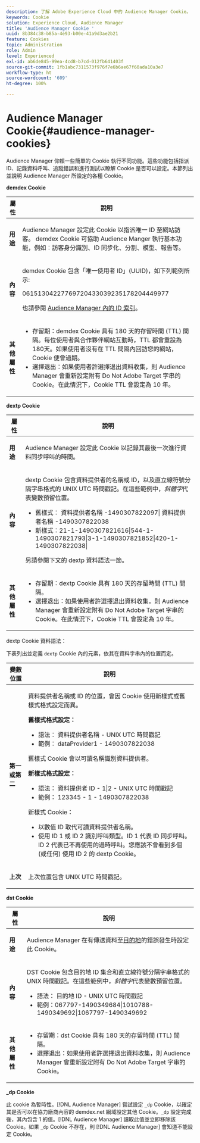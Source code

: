 ```yaml
---
description: 了解 Adobe Experience Cloud 中的 Audience Manager Cookie。
keywords: Cookie
solution: Experience Cloud, Audience Manager
title: 'Audience Manager Cookie '
uuid: 8b384c38-b85a-4e93-b00e-41a9d3ae2b21
feature: Cookies
topic: Administration
role: Admin
level: Experienced
exl-id: ab6de845-99ea-4cd8-b7cd-012fb641403f
source-git-commit: 1fb1abc7311573f976f7e6b6ae67f60ada10a3e7
workflow-type: ht
source-wordcount: '609'
ht-degree: 100%

---
```


# Audience Manager Cookie{#audience-manager-cookies}

Audience Manager 仰賴一些簡單的 Cookie 執行不同功能。這些功能包括指派 ID、記錄資料呼叫、追蹤錯誤和進行測試以瞭解 Cookie 是否可以設定。本節列出並說明 Audience Manager 所設定的各種 Cookie。

**demdex Cookie**

<table id="table_1CCF7EA2BC9E421F8DEECA5F611E33F6"> 
 <thead> 
  <tr> 
   <th colname="col1" class="entry"> 屬性 </th> 
   <th colname="col2" class="entry"> 說明 </th> 
  </tr> 
 </thead>
 <tbody> 
  <tr> 
   <td colname="col1"> <p> <b>用途</b> </p> </td> 
   <td colname="col2"> <p> <span class="keyword">Audience Manager</span> 設定此 Cookie 以指派唯一 ID 至網站訪客。<span class="wintitle"> demdex</span> Cookie 可協助 <span class="keyword">Audience Manger</span> 執行基本功能，例如︰訪客身分識別、ID 同步化、分割、模型、報告等。 </p> </td> 
  </tr> 
  <tr> 
   <td colname="col1"> <p> <b>內容</b> </p> </td> 
   <td colname="col2"> <p><span class="wintitle">demdex</span> Cookie 包含「唯一使用者 ID」(UUID)，如下列範例所示: </p> <p> <span class="codeph"> 06151304227769720433039235178204449977 </span> </p> <p>也請參閱 <a href="https://experienceleague.adobe.com/docs/audience-manager/user-guide/reference/ids-in-aam.html?lang=zh-Hant" format="https" scope="external">Audience Manager 內的 ID 索引</a>。 </p> </td> 
  </tr> 
  <tr> 
   <td colname="col1"> <p> <b>其他屬性</b> </p> </td> 
   <td colname="col2"> <p> 
     <ul id="ul_11291DA87C5045E880034E06C863BCDA"> 
      <li id="li_40C30A06A12449A4A8748621223CA71B">存留期︰<span class="wintitle">demdex</span> Cookie 具有 180 天的存留時間 (TTL) 間隔。每位使用者與合作夥伴網站互動時，TTL 都會重設為 180天。如果使用者沒有在 TTL 間隔內回訪您的網站，Cookie 便會過期。 </li> 
      <li id="li_A589EDA2198249829207A183872EF1FF">選擇退出：如果使用者許選擇退出資料收集，則 <span class="keyword">Audience Manager</span> 會重新設定附有 <span class="codeph">Do Not Adobe Target</span> 字串的 Cookie。在此情況下，Cookie TTL 會設定為 10 年。 </li> 
     </ul> </p> </td> 
  </tr> 
 </tbody> 
</table>

**dextp Cookie**

<table id="table_7343C9C9ADD24D3FA693ECC76E4A4045"> 
 <thead> 
  <tr> 
   <th colname="col1" class="entry"> 屬性 </th> 
   <th colname="col2" class="entry"> 說明 </th> 
  </tr> 
 </thead>
 <tbody> 
  <tr> 
   <td colname="col1"> <p> <b>用途</b> </p> </td> 
   <td colname="col2"> <p> <span class="keyword">Audience Manager</span> 設定此 Cookie 以記錄其最後一次進行資料同步呼叫的時間。 </p> </td> 
  </tr> 
  <tr> 
   <td colname="col1"> <p> <b>內容</b> </p> </td> 
   <td colname="col2"> <p><span class="wintitle">dextp</span> Cookie 包含資料提供者的名稱或 ID，以及直立線符號分隔字串格式的 UNIX UTC 時間戳記。在這些範例中，<i>斜體字</i>代表變數預留位置。 </p> <p> 
     <ul id="ul_80D0BC3FCF06470991E12712401D784A"> 
      <li id="li_03747A433CEB4756A26CD866E716B89D">舊樣式：<span class="codeph"> <span class="varname"> 資料提供者名稱 </span>-1490307822097| <span class="varname"> 資料提供者名稱 </span>-1490307822038 </span> </li> 
      <li id="li_79E7000E82DB4ADA9E9887B017343B2D">新樣式：<span class="codeph">21-1-1490307821616|544-1-1490307821793|3-1-1490307821852|420-1-1490307822038| </span> </li> 
     </ul> </p> <p>另請參閱下文的 dextp 資料語法一節。 </p> </td> 
  </tr> 
  <tr> 
   <td colname="col1"> <p> <b>其他屬性</b> </p> </td> 
   <td colname="col2"> <p> 
     <ul id="ul_4922AC2CD55D4C888A6FBEB22F8B889B"> 
      <li id="li_91A68C44E53840379C2ACDED25468735">存留期：<span class="wintitle">dextp</span> Cookie 具有 180 天的存留時間 (TTL) 間隔。 </li> 
      <li id="li_6B8C674EFAAC4DABA0A640CF29247F99">選擇退出：如果使用者許選擇退出資料收集，則 <span class="keyword">Audience Manager</span> 會重新設定附有 <span class="codeph">Do Not Adobe Target</span> 字串的 Cookie。在此情況下，Cookie TTL 會設定為 10 年。 </li> 
     </ul> </p> </td> 
  </tr> 
 </tbody> 
</table>

dextp Cookie 資料語法：

下表列出並定義 `dextp` Cookie 內的元素，依其在資料字串內的位置而定。

<table id="table_BE00604B97F24F5A94AA4F566063D785"> 
 <thead> 
  <tr> 
   <th colname="col1" class="entry"> 變數位置 </th> 
   <th colname="col2" class="entry"> 說明 </th> 
  </tr> 
 </thead>
 <tbody> 
  <tr> 
   <td colname="col1"> <p> <b>第一或第二</b> </p> </td> 
   <td colname="col2"> <p>資料提供者名稱或 ID 的位置，會因 Cookie 使用新樣式或舊樣式格式設定而異。 </p> <p> <b>舊樣式格式設定：</b> </p> <p> 
     <ul id="ul_5BFBF40E3FE849CA859030F2D070FDF6"> 
      <li id="li_E8F4DC0CB15B472ABE9892B3A61D7F77">語法：<span class="codeph"> <span class="varname"> 資料提供者名稱 </span> - <span class="varname"> UNIX UTC 時間戳記 </span> </span> </li> 
      <li id="li_7CD8B101156140F49EA97B18E9591402">範例：<span class="codeph"> dataProvider1 - 1490307822038 </span> </li> 
     </ul> </p> <p>舊樣式 Cookie 會以可讀名稱識別資料提供者。 </p> <p> <b>新樣式格式設定：</b> </p> <p> 
     <ul id="ul_AC6225CA781746148C125F21DFED1ED9"> 
      <li id="li_29C4B52E398B4EA28944980A15B05A57">語法：<span class="codeph"> <span class="varname"> 資料提供者 ID </span> - 1|2 - <span class="varname"> UNIX UTC 時間戳記 </span> </span> </li> 
      <li id="li_3BF30CA5FED242DF96E0B54AFC64B06F">範例：<span class="codeph"> 123345 - 1 - 1490307822038 </span> </li> 
     </ul> </p> <p>新樣式 Cookie： </p> <p> 
     <ul id="ul_F05A91A455FA44C7A71186C0C9E31630"> 
      <li id="li_A8C9638173684359BABC4207845A4F48">以數值 ID 取代可讀資料提供者名稱。 </li> 
      <li id="li_28F1E2DB24904E53BE9718AD788CE61E">使用 ID 1 或 ID 2 識別呼叫類型。ID 1 代表 ID 同步呼叫。ID 2 代表已不再使用的過時呼叫。您應該不會看到多個 (或任何) 使用 ID 2 的 dextp Cookie。 </li> 
     </ul> </p> </td> 
  </tr> 
  <tr> 
   <td colname="col1"> <p> <b>上次</b> </p> </td> 
   <td colname="col2"> <p>上次位置包含 UNIX UTC 時間戳記。 </p> </td> 
  </tr> 
 </tbody> 
</table>

**dst Cookie**

<table id="table_83AE9B6350C6408BAECD9FCF33022B98"> 
 <thead> 
  <tr> 
   <th colname="col1" class="entry"> 屬性 </th> 
   <th colname="col2" class="entry"> 說明 </th> 
  </tr> 
 </thead>
 <tbody> 
  <tr> 
   <td colname="col1"> <p> <b>用途</b> </p> </td> 
   <td colname="col2"> <p> <span class="keyword">Audience Manager</span> 在有傳送資料至<a href="https://experienceleague.adobe.com/docs/audience-manager/user-guide/features/destinations/destinations.html?lang=zh-Hant" format="https" scope="external">目的地</a>的錯誤發生時設定此 Cookie。 </p> </td> 
  </tr> 
  <tr> 
   <td colname="col1"> <p> <b>內容</b> </p> </td> 
   <td colname="col2"> <p> <span class="wintitle">DST</span> Cookie 包含目的地 ID 集合和直立線符號分隔字串格式的 UNIX 時間戳記。在這些範例中，<i>斜體字</i>代表變數預留位置。 </p> <p> 
     <ul id="ul_CE98076A02DA413486C1D341E9806889"> 
      <li id="li_850209D956644749B98C7A208C825C15">語法：<span class="codeph"> <span class="varname"> 目的地 ID </span> - <span class="varname"> UNIX UTC 時間戳記 </span> </span> </li> 
      <li id="li_4A22152C70844733982230EBF7B9EB78">範例：<span class="codeph">067797-1490349684|1010788-1490349692|1067797-1490349692 </span> </li> 
     </ul> </p> </td> 
  </tr> 
  <tr> 
   <td colname="col1"> <p> <b>其他屬性</b> </p> </td> 
   <td colname="col2"> <p> 
     <ul id="ul_5D13DD701B484B51BF2808A69A919106"> 
      <li id="li_4E665114C63246FBA32A4E19984D2693">存留期：<span class="wintitle">dst</span> Cookie 具有 180 天的存留時間 (TTL) 間隔。 </li> 
      <li id="li_A682B566704F43D2AB72487EFF212474">選擇退出：如果使用者許選擇退出資料收集，則 <span class="keyword">Audience Manager</span> 會重新設定附有 <span class="codeph">Do Not Adobe Target</span> 字串的 Cookie。 </li> 
     </ul> </p> </td> 
  </tr> 
 </tbody> 
</table>

**_dp Cookie**

此 cookie 為暫時性。[!DNL Audience Manager] 嘗試設定 `_dp` Cookie，以確定其是否可以在協力廠商內容的 demdex.net 網域設定其他 Cookie。`_dp` 設定完成後，其內包含 1 的值。[!DNL Audience Manager] 讀取此值並立即移除該 Cookie。如果 `_dp` Cookie 不存在，則 [!DNL Audience Manager] 會知道不能設定 Cookie。
